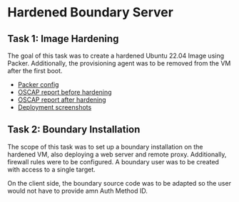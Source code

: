 # Hardened Boundary Server

## Task 1: Image Hardening

The goal of this task was to create a hardened Ubuntu 22.04 Image using Packer.
Additionally, the provisioning agent was to be removed from the VM after the first boot.

- [Packer config](./docs/packerconfig.pkr.hcl)
- [OSCAP report before hardening](./reports/reportbefore.html)
- [OSCAP report after hardening](./reports/reportafter.html)
- [Deployment screenshots](./docs/ImageDeployment.pdf)

## Task 2: Boundary Installation

The scope of this task was to set up a boundary installation on the hardened VM, also deploying a web server and remote proxy.
Additionally, firewall rules were to be configured. A boundary user was to be created with access to a single target.

On the client side, the boundary source code was to be adapted so the user would not have to provide amn Auth Method ID.
